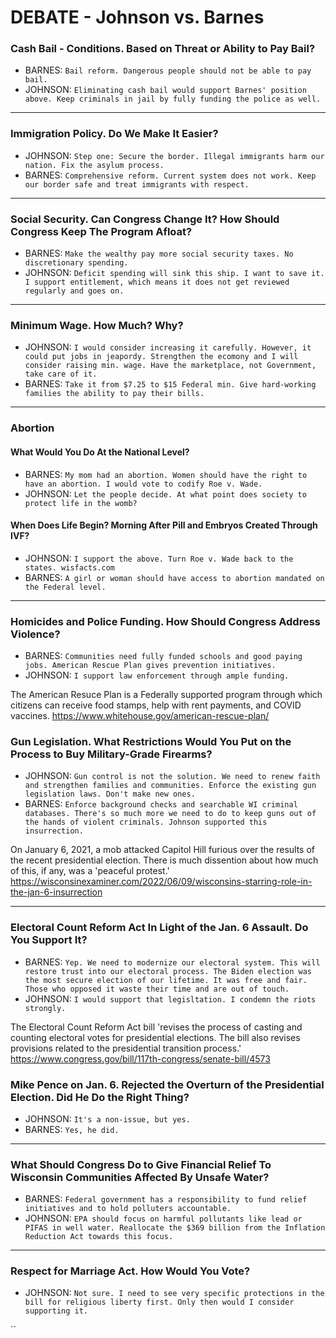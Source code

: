 # DEBATE - Johnson vs. Barnes

### Cash Bail - Conditions. Based on Threat or Ability to Pay Bail?
- BARNES: `Bail reform. Dangerous people should not be able to pay bail.`
- JOHNSON: `Eliminating cash bail would support Barnes' position above. Keep criminals in jail by fully funding the police as well.`

---

### Immigration Policy. Do We Make It Easier?
- JOHNSON: `Step one: Secure the border. Illegal immigrants harm our nation. Fix the asylum process.`
- BARNES: `Comprehensive reform. Current system does not work. Keep our border safe and treat immigrants with respect.`

---
### Social Security. Can Congress Change It? How Should Congress Keep The Program Afloat?
- BARNES: `Make the wealthy pay more social security taxes. No discretionary spending.`
- JOHNSON: `Deficit spending will sink this ship. I want to save it. I support entitlement, which means it does not get reviewed regularly and goes on.`

---
### Minimum Wage. How Much? Why?
- JOHNSON: `I would consider increasing it carefully. However, it could put jobs in jeapordy. Strengthen the ecomony and I will consider raising min. wage. Have the marketplace, not Government, take care of it.`
- BARNES: `Take it from $7.25 to $15 Federal min. Give hard-working families the ability to pay their bills.`

---
### Abortion
#### What Would You Do At the National Level?
- BARNES: `My mom had an abortion. Women should have the right to have an abortion. I would vote to codify Roe v. Wade.`
- JOHNSON: `Let the people decide. At what point does society to protect life in the womb?`

#### When Does Life Begin? Morning After Pill and Embryos Created Through IVF?
- JOHNSON: `I support the above. Turn Roe v. Wade back to the states. wisfacts.com`
- BARNES: `A girl or woman should have access to abortion mandated on the Federal level.`

---
### Homicides and Police Funding. How Should Congress Address Violence?
- BARNES: `Communities need fully funded schools and good paying jobs. American Rescue Plan gives prevention initiatives.`
- JOHNSON: `I support law enforcement through ample funding.`

The American Resuce Plan is a Federally supported program through which citizens can
receive food stamps, help with rent payments, and COVID vaccines. 
https://www.whitehouse.gov/american-rescue-plan/

### Gun Legislation. What Restrictions Would You Put on the Process to Buy Military-Grade Firearms?
- JOHNSON: `Gun control is not the solution. We need to renew faith and strengthen families and communities. Enforce the existing gun legislation laws. Don't make new ones.`
- BARNES: `Enforce background checks and searchable WI criminal databases. There's so much more we need to do to keep guns out of the hands of violent criminals. Johnson supported this insurrection.`

On January 6, 2021, a mob attacked Capitol Hill furious over the results of the recent presidential election. There is much dissention about how much of this, if any, was a 'peaceful protest.'
https://wisconsinexaminer.com/2022/06/09/wisconsins-starring-role-in-the-jan-6-insurrection

---
### Electoral Count Reform Act In Light of the Jan. 6 Assault. Do You Support It?
- BARNES: `Yep. We need to modernize our electoral system. This will restore trust into our electoral process. The Biden election was the most secure election of our lifetime. It was free and fair. Those who opposed it waste their time and are out of touch.`
- JOHNSON: `I would support that legisltation. I condemn the riots strongly.`

The Electoral Count Reform Act bill 'revises the process of casting and counting electoral votes for presidential elections. The bill also revises provisions related to the presidential transition process.' https://www.congress.gov/bill/117th-congress/senate-bill/4573

### Mike Pence on Jan. 6. Rejected the Overturn of the Presidential Election. Did He Do the Right Thing?
- JOHNSON: `It's a non-issue, but yes.`
- BARNES: `Yes, he did.`
---
### What Should Congress Do to Give Financial Relief To Wisconsin Communities Affected By Unsafe Water?
- BARNES: `Federal government has a responsibility to fund relief initiatives and to hold polluters accountable.`
- JOHNSON: `EPA should focus on harmful pollutants like lead or PIFAS in well water. Reallocate the $369 billion from the Inflation Reduction Act towards this focus.`
---
### Respect for Marriage Act. How Would You Vote?
- JOHNSON: `Not sure. I need to see very specific protections in the bill for religious liberty first. Only then would I consider supporting it.`

``

